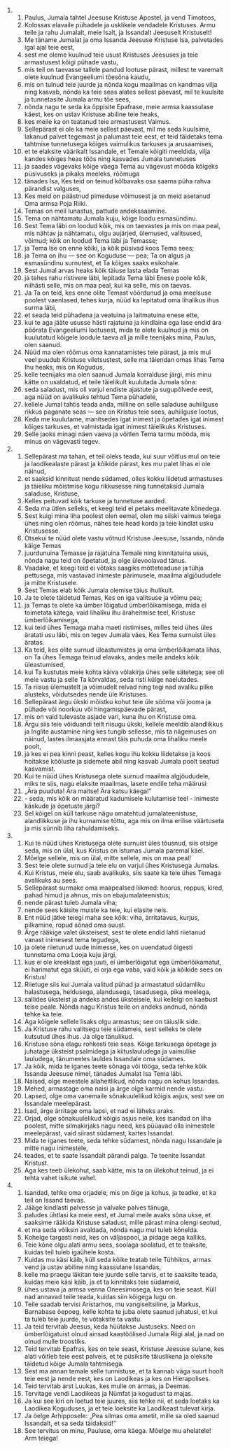 <ol>
  <li>
    <ol>
      <li>Paulus, Jumala tahtel Jeesuse Kristuse Apostel, ja vend Timoteos,</li>
      <li>Kolossas elavaile pühadele ja usklikele vendadele Kristuses. Armu teile ja rahu Jumalalt, meie Isalt, ja Issandalt Jeesuselt Kristuselt!</li>
      <li>Me täname Jumalat ja oma Issanda Jeesuse Kristuse Isa, palvetades igal ajal teie eest,</li>
      <li>sest me oleme kuulnud teie usust Kristuses Jeesuses ja teie armastusest kõigi pühade vastu,</li>
      <li>mis teil on taevasse tallele pandud lootuse pärast, millest te varemalt olete kuulnud Evangeeliumi tõesõna kaudu,</li>
      <li>mis on tulnud teie juurde ja nõnda kogu maailmas on kandmas vilja ning kasvab, nõnda ka teie seas alates sellest päevast, mil te kuulsite ja tunnetasite Jumala armu tõe sees,</li>
      <li>nõnda nagu te seda ka õppisite Epafrase, meie armsa kaassulase käest, kes on ustav Kristuse abiline teie heaks,</li>
      <li>kes meile ka on teatanud teie armastusest Vaimus.</li>
      <li>Sellepärast ei ole ka meie sellest päevast, mil me seda kuulsime, lakanud palvet tegemast ja palumast teie eest, et teid täidetaks tema tahtmise tunnetusega kõiges vaimulikus tarkuses ja arusaamises,</li>
      <li>et te elaksite väärikalt Issandale, et Temale kõigiti meeldida, vilja kandes kõiges heas töös ning kasvades Jumala tunnetuses</li>
      <li>ja saades vägevaks kõige väega Tema au vägevust mööda kõigeks püsivuseks ja pikaks meeleks, rõõmuga</li>
      <li>tänades Isa, Kes teid on teinud kõlbavaks osa saama püha rahva pärandist valguses,</li>
      <li>Kes meid on päästnud pimeduse võimusest ja on meid asetanud Oma armsa Poja Riiki.</li>
      <li>Temas on meil lunastus, pattude andekssaamine.</li>
      <li>Tema on nähtamatu Jumala kuju, kõige loodu esmasündinu.</li>
      <li>Sest Tema läbi on loodud kõik, mis on taevastes ja mis on maa peal, mis nähtav ja nähtamatu, olgu aujärjed, ülemused, valitsused, võimud; kõik on loodud Tema läbi ja Temasse;</li>
      <li>ja Tema Ise on enne kõiki, ja kõik püsivad koos Tema sees;</li>
      <li>ja Tema on ihu — see on Koguduse — pea; Ta on algus ja esmasündinu surnutest, et Ta kõiges saaks esikohale.</li>
      <li>Sest Jumal arvas heaks kõik täiuse lasta elada Temas</li>
      <li>ja tehes rahu ristivere läbi, lepitada Tema läbi Enese poole kõik, niihästi selle, mis on maa peal, kui ka selle, mis on taevas.</li>
      <li>Ja Ta on teid, kes enne olite Temast võõrdunud ja oma meelsuse poolest vaenlased, tehes kurja, nüüd ka lepitatud oma lihalikus ihus surma läbi,</li>
      <li>et seada teid pühadena ja veatuina ja laitmatuina enese ette,</li>
      <li>kui te aga jääte ususse hästi rajatuina ja kindlaina ega lase endid ära pöörata Evangeeliumi lootusest, mida te olete kuulnud ja mis on kuulutatud kõigele loodule taeva all ja mille teenijaks mina, Paulus, olen saanud.</li>
      <li>Nüüd ma olen rõõmus oma kannatamistes teie pärast, ja mis mul veel puudub Kristuse viletsustest, selle ma täiendan omas lihas Tema Ihu heaks, mis on Kogudus,</li>
      <li>kelle teenijaks ma olen saanud Jumala korralduse järgi, mis minu kätte on usaldatud, et teile täielikult kuulutada Jumala sõna:</li>
      <li>seda saladust, mis oli varjul endiste ajastute ja sugupõlvede eest, aga nüüd on avalikuks tehtud Tema pühadele,</li>
      <li>kellele Jumal tahtis teada anda, milline on selle saladuse auhiilguse rikkus paganate seas — see on Kristus teie sees, auhiilguse lootus,</li>
      <li>Keda me kuulutame, manitsedes igat inimest ja õpetades igat inimest kõiges tarkuses, et valmistada igat inimest täielikuks Kristuses.</li>
      <li>Selle jaoks minagi näen vaeva ja võitlen Tema tarmu mööda, mis minus on vägevasti tegev.</li>
    </ol>
  </li>
  <li>
    <ol>
      <li>Sellepärast ma tahan, et teil oleks teada, kui suur võitlus mul on teie ja laodikealaste pärast ja kõikide pärast, kes mu palet lihas ei ole näinud,</li>
      <li>et saaksid kinnitust nende südamed, olles kokku liidetud armastuses ja täieliku mõistmise kogu rikkusesse ning tunnetaksid Jumala saladuse, Kristuse,</li>
      <li>Kelles peituvad kõik tarkuse ja tunnetuse aarded.</li>
      <li>Seda ma ütlen selleks, et keegi teid ei petaks meelitavate kõnedega.</li>
      <li>Sest kuigi mina liha poolest olen eemal, olen ma siiski vaimus teiega ühes ning olen rõõmus, nähes teie head korda ja teie kindlat usku Kristusesse.</li>
      <li>Otsekui te nüüd olete vastu võtnud Kristuse Jeesuse, Issanda, nõnda käige Temas</li>
      <li>juurdunuina Temasse ja rajatuina Temale ning kinnitatuina usus, nõnda nagu teid on õpetatud, ja olge ülevoolavad tänus.</li>
      <li>Vaadake, et keegi teid ei võtaks saagiks mõtteteaduse ja tühja pettusega, mis vastavad inimeste pärimusele, maailma algjõududele ja mitte Kristusele.</li>
      <li>Sest Temas elab kõik Jumala olemise täius ihulikult.</li>
      <li>Ja te olete täidetud Temas, Kes on iga valitsuse ja võimu pea;</li>
      <li>ja Temas te olete ka ümber lõigatud ümberlõikamisega, mida ei toimetata kätega, vaid lihaliku ihu äraheitmise teel, Kristuse ümberlõikamisega,</li>
      <li>kui teid ühes Temaga maha maeti ristimises, milles teid ühes üles äratati usu läbi, mis on tegev Jumala väes, Kes Tema surnuist üles äratas.</li>
      <li>Ka teid, kes olite surnud üleastumistes ja oma ümberlõikamata lihas, on Ta ühes Temaga teinud elavaks, andes meile andeks kõik üleastumised,</li>
      <li>kui Ta kustutas meie kohta käiva võlakirja ühes selle sätetega; see oli meie vastu ja selle Ta kõrvaldas, seda risti külge naelutades.</li>
      <li>Ta riisus ülemustelt ja võimudelt relvad ning tegi nad avaliku pilke alusteks, võidutsedes nende üle Kristuses.</li>
      <li>Sellepärast ärgu ükski mõistku kohut teie üle sööma või jooma ja pühade või noorkuu või hingamispäevade pärast,</li>
      <li>mis on vaid tulevaste asjade vari, kuna ihu on Kristuse oma.</li>
      <li>Ärgu siis teie võiduandi teilt riisugu ükski, kellele meeldib alandlikkus ja Inglite austamine ning kes tungib sellesse, mis ta nägemuses on näinud, lastes ilmaasjata ennast täis puhuda oma lihaliku meele poolt,</li>
      <li>ja kes ei pea kinni peast, kelles kogu ihu kokku liidetakse ja koos hoitakse kõõluste ja sidemete abil ning kasvab Jumala poolt seatud kasvamist.</li>
      <li>Kui te nüüd ühes Kristusega olete surnud maailma algjõududele, miks te siis, nagu elaksite maailmas, lasete endile teha määrusi:</li>
      <li>„Ära puuduta! Ära maitse! Ära katsu käega!”</li>
      <li>- seda, mis kõik on määratud kadumisele kulutamise teel - inimeste käskude ja õpetuste järgi?</li>
      <li>Sel kõigel on küll tarkuse nägu omatehtud jumalateenistuse, alandlikkuse ja ihu kurnamise tõttu, aga mis on ilma erilise väärtuseta ja mis sünnib liha rahuldamiseks.</li>
    </ol>
  </li>
  <li>
    <ol>
      <li>Kui te nüüd ühes Kristusega olete surnuist üles tõusnud, siis otsige seda, mis on ülal, kus Kristus on istumas Jumala paremal käel.</li>
      <li>Mõelge sellele, mis on ülal, mitte sellele, mis on maa peal!</li>
      <li>Sest teie olete surnud ja teie elu on varjul ühes Kristusega Jumalas.</li>
      <li>Kui Kristus, meie elu, saab avalikuks, siis saate ka teie ühes Temaga avalikuks au sees.</li>
      <li>Sellepärast surmake oma maapealsed liikmed: hoorus, roppus, kired, pahad himud ja ahnus, mis on ebajumalateenistus;</li>
      <li>nende pärast tuleb Jumala viha;</li>
      <li>nende sees käisite muiste ka teie, kui elasite neis.</li>
      <li>Ent nüüd jätke teiegi maha see kõik: viha, ärritatavus, kurjus, pilkamine, ropud sõnad oma suust.</li>
      <li>Ärge rääkige valet üksteisest, sest te olete endid lahti riietanud vanast inimesest tema tegudega,</li>
      <li>ja olete riietunud uude inimesse, kes on uuendatud õigesti tunnetama oma Looja kuju järgi,</li>
      <li>kus ei ole kreeklast ega juuti, ei ümberlõigatut ega ümberlõikamatut, ei harimatut ega sküüti, ei orja ega vaba, vaid kõik ja kõikide sees on Kristus!</li>
      <li>Riietuge siis kui Jumala valitud pühad ja armastatud südamliku halastusega, heldusega, alandusega, tasadusega, pika meelega,</li>
      <li>sallides üksteist ja andeks andes üksteisele, kui kellelgi on kaebust teise peale. Nõnda nagu Kristus teile on andeks andnud, nõnda tehke ka teie.</li>
      <li>Aga kõigele sellele lisaks olgu armastus; see on täiuslik side.</li>
      <li>Ja Kristuse rahu valitsegu teie südameis, sest selleks te olete kutsutud ühes ihus. Ja olge tänulikud.</li>
      <li>Kristuse sõna elagu rohkesti teie seas. Kõige tarkusega õpetage ja juhatage üksteist psalmidega ja kiituslauludega ja vaimulike lauludega, tänumeeles lauldes Issandale oma südames.</li>
      <li>Ja kõik, mida te iganes teete sõnaga või tööga, seda tehke kõik Issanda Jeesuse nimel, tänades Jumalat Isa Tema läbi.</li>
      <li>Naised, olge meestele allaheitlikud, nõnda nagu on kohus Issandas.</li>
      <li>Mehed, armastage oma naisi ja ärge olge karmid nende vastu.</li>
      <li>Lapsed, olge oma vanemaile sõnakuulelikud kõigis asjus, sest see on Issandale meelepärast.</li>
      <li>Isad, ärge ärritage oma lapsi, et nad ei läheks araks.</li>
      <li>Orjad, olge sõnakuulelikud kõigis asjus neile, kes isandad on liha poolest, mitte silmakirjaks nagu need, kes püüavad olla inimestele meelepärast, vaid siirast südamest, kartes Issandat.</li>
      <li>Mida te iganes teete, seda tehke südamest, nõnda nagu Issandale ja mitte nagu inimestele,</li>
      <li>teades, et te saate Issandalt pärandi palga. Te teenite Issandat Kristust.</li>
      <li>Aga kes teeb ülekohut, saab kätte, mis ta on ülekohut teinud, ja ei tehta vahet isikute vahel.</li>
    </ol>
  </li>
  <li>
    <ol>
      <li>Isandad, tehke oma orjadele, mis on õige ja kohus, ja teadke, et ka teil on Issand taevas.</li>
      <li>Jääge kindlasti palvesse ja valvake palves tänuga,</li>
      <li>paludes ühtlasi ka meie eest, et Jumal meile avaks sõna ukse, et saaksime rääkida Kristuse saladust, mille pärast mina olengi seotud,</li>
      <li>et ma seda võiksin avaldada, nõnda nagu mul tuleb kõnelda.</li>
      <li>Kohelge targasti neid, kes on väljaspool, ja pidage aega kalliks.</li>
      <li>Teie kõne olgu alati armu sees, soolaga soolatud, et te teaksite, kuidas teil tuleb igaühele kosta.</li>
      <li>Kuidas mu käsi käib, küll seda kõike teatab teile Tühhikos, armas vend ja ustav abiline ning kaassulane Issandas,</li>
      <li>kelle ma praegu läkitan teie juurde selle tarvis, et te saaksite teada, kuidas meie käsi käib, ja et ta kinnitaks teie südameid,</li>
      <li>ühes ustava ja armsa venna Oneesimosega, kes on teie seast. Küll nad annavad teile teada, kuidas siin kõigega lugu on.</li>
      <li>Teile saadab tervisi Aristarhos, mu vangiseltsiline, ja Markus, Barnabase õepoeg, kelle kohta te juba olete saanud juhatusi, et kui ta tuleb teie juurde, te võtaksite ta vastu.</li>
      <li>Ja teid tervitab Jeesus, keda hüütakse Justuseks. Need on ümberlõigatuist olnud ainsad kaastöölised Jumala Riigi alal, ja nad on olnud mulle troostiks.</li>
      <li>Teid tervitab Epafras, kes on teie seast, Kristuse Jeesuse sulane, kes alati võitleb teie eest palveis, et te püsiksite täiuslikena ja oleksite täidetud kõige Jumala tahtmisega.</li>
      <li>Sest ma annan temale selle tunnistuse, et ta kannab väga suurt hoolt teie eest ja nende eest, kes on Laodikeas ja kes on Hierapolises.</li>
      <li>Teid tervitab arst Luukas, kes mulle on armas, ja Deemas.</li>
      <li>Tervitage vendi Laodikeas ja Nümfat ja kogudust ta majas.</li>
      <li>Ja kui see kiri on loetud teie juures, siis tehke nii, et seda loetaks ka Laodikea Koguduses, ja et teie loeksite ka Laodikeast tulevat kirja.</li>
      <li>Ja öelge Arhipposele: „Pea silmas oma ametit, mille sa oled saanud Issandalt, et sa seda täidaksid!”</li>
      <li>See tervitus on minu, Pauluse, oma käega. Mõelge mu ahelatele! Arm teiega!</li>
    </ol>
  </li>
</ol>